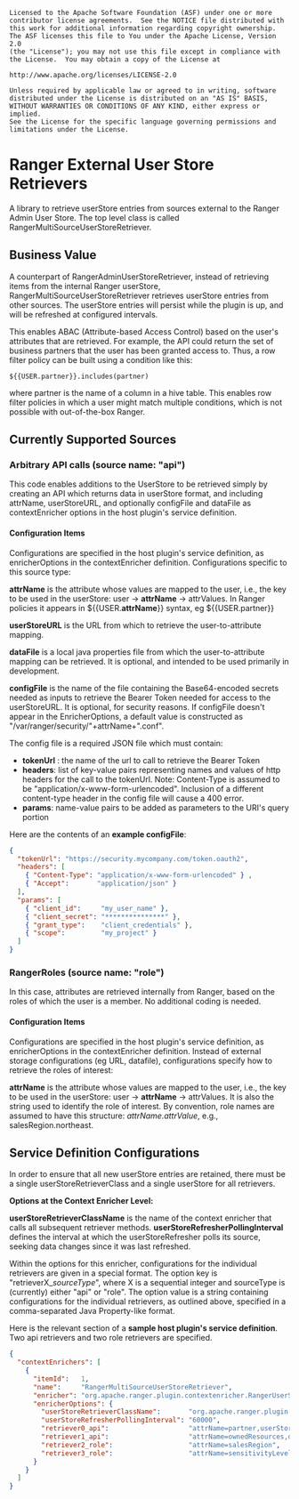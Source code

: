 
````text
Licensed to the Apache Software Foundation (ASF) under one or more
contributor license agreements.  See the NOTICE file distributed with
this work for additional information regarding copyright ownership.
The ASF licenses this file to You under the Apache License, Version 2.0
(the "License"); you may not use this file except in compliance with
the License.  You may obtain a copy of the License at

http://www.apache.org/licenses/LICENSE-2.0

Unless required by applicable law or agreed to in writing, software
distributed under the License is distributed on an "AS IS" BASIS,
WITHOUT WARRANTIES OR CONDITIONS OF ANY KIND, either express or implied.
See the License for the specific language governing permissions and
limitations under the License.
````

# Ranger External User Store Retrievers

A library to retrieve userStore entries from sources external to the Ranger Admin User Store. The top level class is called RangerMultiSourceUserStoreRetriever.

## Business Value

A counterpart of RangerAdminUserStoreRetriever, instead of retrieving items from the internal Ranger userStore,
RangerMultiSourceUserStoreRetriever retrieves userStore entries from other sources.  The userStore entries will persist
while the plugin is up, and will be refreshed at configured intervals.

This enables ABAC (Attribute-based Access Control) based on the user's attributes that are retrieved.
For example, the API could return the set of business partners that the user has been granted access to.
Thus, a row filter policy can be built using a condition like this:
````text
${{USER.partner}}.includes(partner)
````
where partner is the name of a column in a hive table.  This enables
row filter policies in which a user might match multiple conditions, which is not possible with out-of-the-box Ranger.

## Currently Supported Sources

### Arbitrary API calls (source name: "api")

This code enables additions to the UserStore to be retrieved simply by creating an API which
returns data in userStore format, and including attrName, userStoreURL, and optionally
configFile and dataFile as contextEnricher options in the host plugin's service definition.

#### Configuration Items

Configurations are specified in the host plugin's service definition, as enricherOptions in the contextEnricher
definition.  Configurations specific to this source type:

**attrName** is the attribute whose values are mapped to the user, i.e., the key to be used in the userStore:
user -> **attrName** -> attrValues.
In Ranger policies it appears in ${{USER.**attrName**}} syntax, eg ${{USER.partner}}

**userStoreURL** is the URL from which to retrieve the user-to-attribute mapping.

**dataFile** is a local java properties file from which the user-to-attribute mapping can be retrieved. It is optional,
and intended to be used primarily in development.

**configFile** is the name of the file containing the Base64-encoded secrets needed as inputs to retrieve
the Bearer Token needed for access to the userStoreURL. It is optional, for security reasons.  If configFile doesn't
appear in the EnricherOptions, a default value is constructed as "/var/ranger/security/"+attrName+".conf".

The config file is a required JSON file which must contain:
- **tokenUrl** : the name of the url to call to retrieve the Bearer Token
- **headers**: list of key-value pairs representing names and values of http headers for the call to the tokenUrl.
  Note: Content-Type is assumed to be "application/x-www-form-urlencoded".  Inclusion of a different content-type header in the config file will cause a 400 error.
- **params**: name-value pairs to be added as parameters to the URI's query portion

Here are the contents of an **example configFile**:
```json
{
  "tokenUrl": "https://security.mycompany.com/token.oauth2",
  "headers": [
    { "Content-Type": "application/x-www-form-urlencoded" } ,
    { "Accept":       "application/json" }
  ],
  "params": [
    { "client_id":     "my_user_name" },
    { "client_secret": "***************" },
    { "grant_type":    "client_credentials" },
    { "scope":         "my_project" }
  ]
}
```

### RangerRoles (source name: "role")

In this case, attributes are retrieved internally from Ranger, based on the
roles of which the user is a member.  No additional coding is needed.

#### Configuration Items

Configurations are specified in the host plugin's service definition, as enricherOptions in the contextEnricher
definition.  Instead of external storage configurations (eg URL, datafile), configurations
specify how to retrieve the roles of interest:

**attrName** is the attribute whose values are mapped to the user, i.e., the key to be used in the userStore:
user -> **attrName** -> attrValues.  It is also the string used to identify the role of interest.  By convention,
role names are assumed to have this structure:  _attrName.attrValue_,  e.g., salesRegion.northeast.

## Service Definition Configurations
In order to ensure that all new userStore entries are retained, there must be a single userStoreRetrieverClass
and a single userStore for all retrievers.

**Options at the Context Enricher Level:**

**userStoreRetrieverClassName** is the name of the context enricher that calls all subsequent retriever methods.
**userStoreRefresherPollingInterval** defines the interval at which the userStoreRefresher polls its source, seeking data changes since it was last refreshed.

Within the options for this enricher, configurations for the individual retrievers are given in a special format.
The option key is "retrieverX_*sourceType*", where X is a sequential integer and sourceType is (currently)
either "api" or "role".  The option value is a string containing configurations for the individual retrievers, as outlined above,
specified in a comma-separated Java Property-like format.

Here is the relevant section of a **sample host plugin's service definition**.  Two api retrievers and two role retrievers
are specified.

```json
{
  "contextEnrichers": [
    {
      "itemId":   1,
      "name":     "RangerMultiSourceUserStoreRetriever",
      "enricher": "org.apache.ranger.plugin.contextenricher.RangerUserStoreEnricher",
      "enricherOptions": {
        "userStoreRetrieverClassName":       "org.apache.ranger.plugin.contextenricher.externalretrievers.RangerMultiSourceUserStoreRetriever",
        "userStoreRefresherPollingInterval": "60000",
        "retriever0_api":                    "attrName=partner,userStoreURL=http://localhost:8000/security/getPartnersByUser",
        "retriever1_api":                    "attrName=ownedResources,dataFile=/var/ranger/data/userOwnerResource.txt",
        "retriever2_role":                   "attrName=salesRegion",
        "retriever3_role":                   "attrName=sensitivityLevel"
      }
    }
  ]
}
```
